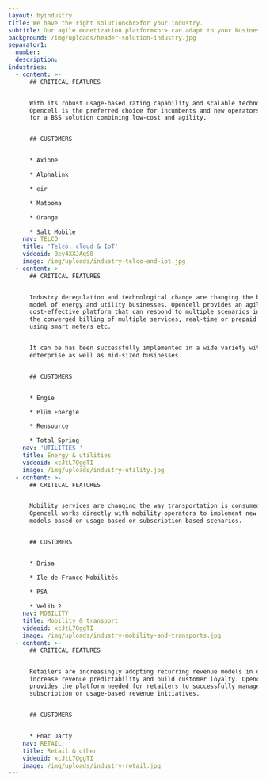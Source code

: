 ```yaml
---
layout: byindustry
title: We have the right solution<br>for your industry.
subtitle: Our agile monetization platform<br> can adapt to your business need.
background: /img/uploads/header-solution-industry.jpg
separator1:
  number: 
  description:
industries:
  - content: >-
      ## CRITICAL FEATURES


      With its robust usage-based rating capability and scalable technology,
      Opencell is the preferred choice for incumbents and new operators looking
      for a BSS solution combining low-cost and agility.


      ## CUSTOMERS


      * Axione

      * Alphalink

      * eir

      * Matooma

      * Orange

      * Salt Mobile
    nav: TELCO
    title: 'Telco, cloud & IoT'
    videoid: Bey4XXJAqS8
    image: /img/uploads/industry-telco-and-iot.jpg
  - content: >-
      ## CRITICAL FEATURES


      Industry deregulation and technological change are changing the business
      model of energy and utility businesses. Opencell provides an agile and
      cost-effective platform that can respond to multiple scenarios including
      the converged billing of multiple services, real-time or prepaid billing
      using smart meters etc.


      It can be has been successfully implemented in a wide variety with
      enterprise as well as mid-sized businesses.


      ## CUSTOMERS


      * Engie

      * Plüm Energie

      * Rensource

      * Total Spring
    nav: 'UTILITIES '
    title: Energy & utilities
    videoid: xcJtL7QggTI
    image: /img/uploads/industry-utility.jpg
  - content: >-
      ## CRITICAL FEATURES


      Mobility services are changing the way transportation is consumed.
      Opencell works directly with mobility operators to implement new business
      models based on usage-based or subscription-based scenarios.


      ## CUSTOMERS


      * Brisa

      * Ile de France Mobilités

      * PSA

      * Velib 2
    nav: MOBILITY
    title: Mobility & transport
    videoid: xcJtL7QggTI
    image: /img/uploads/industry-mobility-and-transports.jpg
  - content: >-
      ## CRITICAL FEATURES


      Retailers are increasingly adopting recurring revenue models in order to
      increase revenue predictability and build customer loyalty. Opencell
      provides the platform needed for retailers to successfully manage
      subscription or usage-based revenue initiatives.


      ## CUSTOMERS


      * Fnac Darty
    nav: RETAIL
    title: Retail & other
    videoid: xcJtL7QggTI
    image: /img/uploads/industry-retail.jpg
---
```

